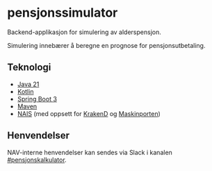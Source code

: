 # pensjonssimulator

Backend-applikasjon for simulering av alderspensjon.

Simulering innebærer å beregne en prognose for pensjonsutbetaling.

## Teknologi

* [Java 21](https://openjdk.org/projects/jdk/21/)
* [Kotlin](https://kotlinlang.org/)
* [Spring Boot 3](https://spring.io/projects/spring-boot)
* [Maven](https://maven.apache.org/)
* [NAIS](https://nais.io/) (med oppsett for [KrakenD](https://www.krakend.io/) og [Maskinporten](https://www.digdir.no/felleslosninger/maskinporten/869))

## Henvendelser

NAV-interne henvendelser kan sendes via Slack i kanalen [#pensjonskalkulator](https://nav-it.slack.com/archives/C04M46SPSRL).
